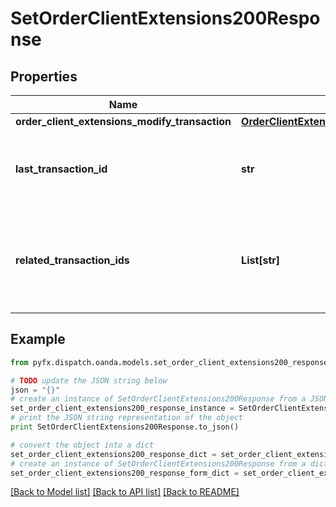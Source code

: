 # SetOrderClientExtensions200Response


## Properties
Name | Type | Description | Notes
------------ | ------------- | ------------- | -------------
**order_client_extensions_modify_transaction** | [**OrderClientExtensionsModifyTransaction**](OrderClientExtensionsModifyTransaction.md) |  | [optional] 
**last_transaction_id** | **str** | The ID of the most recent Transaction created for the Account | [optional] 
**related_transaction_ids** | **List[str]** | The IDs of all Transactions that were created while satisfying the request. | [optional] 

## Example

```python
from pyfx.dispatch.oanda.models.set_order_client_extensions200_response import SetOrderClientExtensions200Response

# TODO update the JSON string below
json = "{}"
# create an instance of SetOrderClientExtensions200Response from a JSON string
set_order_client_extensions200_response_instance = SetOrderClientExtensions200Response.from_json(json)
# print the JSON string representation of the object
print SetOrderClientExtensions200Response.to_json()

# convert the object into a dict
set_order_client_extensions200_response_dict = set_order_client_extensions200_response_instance.to_dict()
# create an instance of SetOrderClientExtensions200Response from a dict
set_order_client_extensions200_response_form_dict = set_order_client_extensions200_response.from_dict(set_order_client_extensions200_response_dict)
```
[[Back to Model list]](../README.md#documentation-for-models) [[Back to API list]](../README.md#documentation-for-api-endpoints) [[Back to README]](../README.md)


